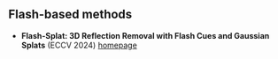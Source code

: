 ## Flash-based methods
* **Flash-Splat: 3D Reflection Removal with Flash Cues and Gaussian Splats** (ECCV 2024) [homepage](https://flash-splat.github.io/)

